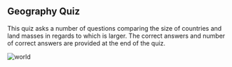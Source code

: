 ## Geography Quiz

This quiz asks a number of questions comparing the size of countries and land masses in regards to which is larger.  The correct answers and number of correct answers are provided at the end of the quiz.

![world](https://cloud.githubusercontent.com/assets/15336094/15529117/8489890a-21ff-11e6-945c-5ccbbeff2f93.jpg)
